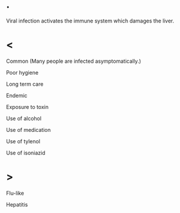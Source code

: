 # .

Viral infection activates the immune system which damages the liver.

# <

Common
(Many people are infected asymptomatically.)

Poor hygiene

Long term care

Endemic

Exposure to toxin

Use of alcohol

Use of medication

Use of tylenol

Use of isoniazid

# >

Flu-like

Hepatitis
